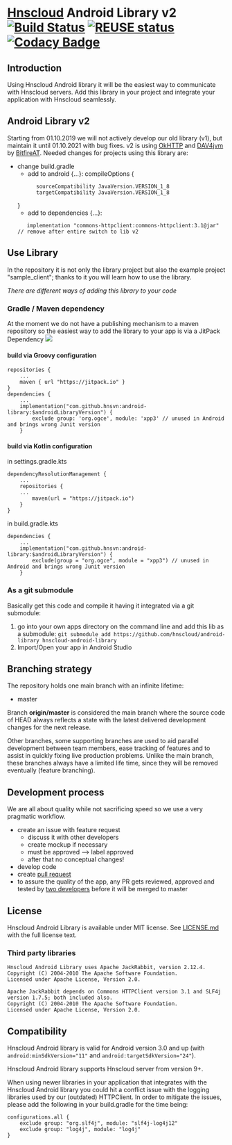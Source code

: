 <!--
 ~ SPDX-FileCopyrightText: 2016-2024 Hnscloud GmbH and Hnscloud contributors
 ~ SPDX-License-Identifier: MIT
-->
# [Hnscloud](https://hns.vn) Android Library v2 [![Build Status](https://drone.hns.vn/api/badges/hnscloud/android-library/status.svg)](https://drone.hns.vn/hnscloud/android-library) [![REUSE status](https://api.reuse.software/badge/github.com/hnscloud/android-library)](https://api.reuse.software/info/github.com/hnscloud/android-library) [![Codacy Badge](https://api.codacy.com/project/badge/Grade/d9f94f04e0f447a6b21c0ae08f6f7594)](https://www.codacy.com/app/Hnscloud/android-library?utm_source=github.com&amp;utm_medium=referral&amp;utm_content=hnscloud/android-library&amp;utm_campaign=Badge_Grade)

## Introduction
Using Hnscloud Android library it will be the easiest way to communicate with Hnscloud servers.
Add this library in your project and integrate your application with Hnscloud seamlessly.

## Android Library v2
Starting from 01.10.2019 we will not actively develop our old library (v1), but maintain it until 01.10.2021 with bug fixes.
v2 is using [OkHTTP](https://square.github.io/okhttp) and [DAV4jvm](https://gitlab.com/bitfireAT/dav4jvm) by [BitfireAT](https://www.bitfire.at/).
Needed changes for projects using this library are:
- change build.gradle
  - add to android {…}: compileOptions {
  ```
        sourceCompatibility JavaVersion.VERSION_1_8
        targetCompatibility JavaVersion.VERSION_1_8
  ```
    }
  -  add to dependencies {…}:
  ```
     implementation "commons-httpclient:commons-httpclient:3.1@jar" // remove after entire switch to lib v2
  ``` 

## Use Library
In the repository it is not only the library project but also the example project "sample_client"; 
thanks to it you will learn how to use the library.

*There are different ways of adding this library to your code*

### Gradle / Maven dependency
At the moment we do not have a publishing mechanism to a maven repository so the easiest way to add the library to your app is via a JitPack Dependency [![](https://jitpack.io/v/hnscloud/android-library.svg)](https://jitpack.io/#hnscloud/android-library)


#### build via Groovy configuration
```
repositories {
    ...
    maven { url "https://jitpack.io" }
}
dependencies {
    ...
    implementation("com.github.hnsvn:android-library:$androidLibraryVersion") {
        exclude group: 'org.ogce', module: 'xpp3' // unused in Android and brings wrong Junit version
    }
```
####  build via Kotlin configuration

in settings.gradle.kts
``` 
dependencyResolutionManagement {
    ...
    repositories {
    ...
        maven(url = "https://jitpack.io")
    }
}
```

in build.gradle.kts
``` 
dependencies {
    ...
    implementation("com.github.hnsvn:android-library:$androidLibraryVersion") {
        exclude(group = "org.ogce", module = "xpp3") // unused in Android and brings wrong Junit version
    }
```


### As a git submodule
Basically get this code and compile it having it integrated via a git submodule:

1. go into your own apps directory on the command line and add this lib as a submodule: ```git submodule add https://github.com/hnscloud/android-library hnscloud-android-library```
2. Import/Open your app in Android Studio

##  Branching strategy
The repository holds one main branch with an infinite lifetime:

- master 

Branch __origin/master__ is considered the main branch where the source code of HEAD always reflects a state with the latest delivered development changes for the next release.

Other branches, some supporting branches are used to aid parallel development between team members, ease tracking of features and to assist in quickly fixing live production problems. Unlike the main branch, these branches always have a limited life time, since they will be removed eventually (feature branching).

## Development process
We are all about quality while not sacrificing speed so we use a very pragmatic workflow.

* create an issue with feature request
    * discuss it with other developers 
    * create mockup if necessary
    * must be approved --> label approved
    * after that no conceptual changes!
* develop code
* create [pull request](https://github.com/hnscloud/android-library/pulls)
* to assure the quality of the app, any PR gets reviewed, approved and tested by [two developers](https://github.com/hnscloud/android-library/blob/master/MAINTAINERS) before it will be merged to master

##  License

Hnscloud Android Library is available under MIT license. See [LICENSE.md](https://github.com/hnscloud/android-library/blob/master/LICENSE.md) with the full license text. 

### Third party libraries
```
Hnscloud Android Library uses Apache JackRabbit, version 2.12.4. 
Copyright (C) 2004-2010 The Apache Software Foundation. 
Licensed under Apache License, Version 2.0.
```

```
Apache JackRabbit depends on Commons HTTPClient version 3.1 and SLF4j version 1.7.5; both included also. 
Copyright (C) 2004-2010 The Apache Software Foundation. 
Licensed under Apache License, Version 2.0.
```

## Compatibility

Hnscloud Android library is valid for Android version 3.0 and up (with ```android:minSdkVersion="11"``` and ```android:targetSdkVersion="24"```).

Hnscloud Android library supports Hnscloud server from version 9+.

When using newer libraries in your application that integrates with the Hnscloud Android library you could hit a conflict issue with the logging libraries used by our (outdated) HTTPClient. In order to mitigate the issues, please add the following in your build.gradle for the time being:

```
configurations.all {
    exclude group: "org.slf4j", module: "slf4j-log4j12"
    exclude group: "log4j", module: "log4j"
}
```
